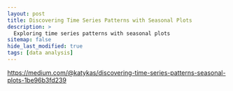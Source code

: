 ```yaml
---
layout: post
title: Discovering Time Series Patterns with Seasonal Plots
description: >
  Exploring time series patterns with seasonal plots
sitemap: false
hide_last_modified: true
tags: [data analysis]
---
```



https://medium.com/@katykas/discovering-time-series-patterns-seasonal-plots-1be96b3fd239
